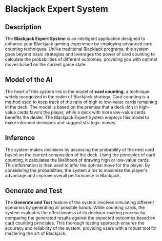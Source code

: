 # Blackjack Expert System

## Description

The **Blackjack Expert System** is an intelligent application designed to enhance your Blackjack gaming experience by employing advanced card counting techniques. Unlike traditional Blackjack programs, this system goes beyond basic strategies and leverages the power of card counting to calculate the probabilities of different outcomes, providing you with optimal moves based on the current game state.

## Model of the AI

The heart of this system lies in the model of **card counting**, a technique widely recognized in the realm of Blackjack strategy. Card counting is a method used to keep track of the ratio of high to low-value cards remaining in the deck. The model is based on the premise that a deck rich in high-value cards favors the player, while a deck with more low-value cards benefits the dealer. The Blackjack Expert System employs this model to make informed decisions and suggest strategic moves.

## Inference

The system makes decisions by assessing the probability of the next card based on the current composition of the deck. Using the principles of card counting, it calculates the likelihood of drawing high or low-value cards. This information is then used to infer the optimal move for the player. By considering the probabilities, the system aims to maximize the player's advantage and improve overall performance in Blackjack.

## Generate and Test

The **Generate and Test** feature of the system involves simulating different scenarios by generating all possible hands. While counting cards, the system evaluates the effectiveness of its decision-making process by comparing the generated results against the expected outcomes based on card counting principles. This thorough testing approach ensures the accuracy and reliability of the system, providing users with a robust tool for mastering the art of Blackjack.

